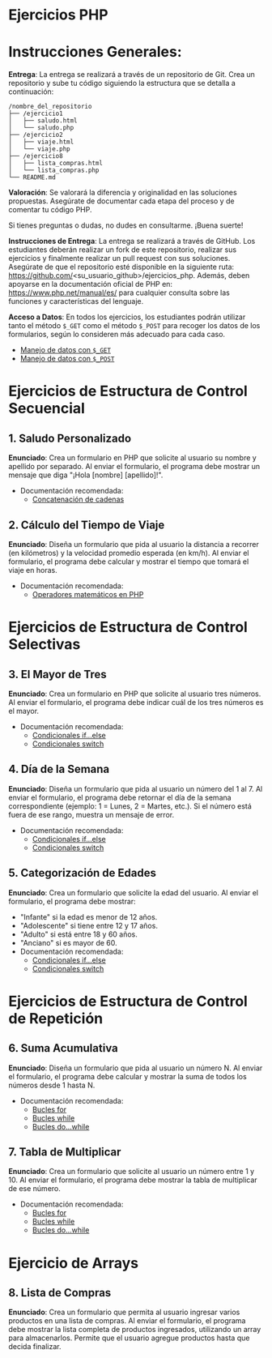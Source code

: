 
# Ejercicios PHP

# Instrucciones Generales:

**Entrega**: La entrega se realizará a través de un repositorio de Git. Crea un repositorio y sube tu código siguiendo la estructura que se detalla a continuación:

```
/nombre_del_repositorio
├── /ejercicio1
│   ├── saludo.html
│   └── saludo.php
├── /ejercicio2
│   ├── viaje.html
│   └── viaje.php
├── /ejercicio8
│   ├── lista_compras.html
│   └── lista_compras.php
└── README.md
```

**Valoración**: Se valorará la diferencia y originalidad en las soluciones propuestas. Asegúrate de documentar cada etapa del proceso y de comentar tu código PHP.

Si tienes preguntas o dudas, no dudes en consultarme. ¡Buena suerte!

**Instrucciones de Entrega**: La entrega se realizará a través de GitHub. Los estudiantes deberán realizar un fork de este repositorio, realizar sus ejercicios y finalmente realizar un pull request con sus soluciones. Asegúrate de que el repositorio esté disponible en la siguiente ruta: https://github.com/<su_usuario_github>/ejercicios_php. Además, deben apoyarse en la documentación oficial de PHP en: https://www.php.net/manual/es/ para cualquier consulta sobre las funciones y características del lenguaje.

**Acceso a Datos**: En todos los ejercicios, los estudiantes podrán utilizar tanto el método `$_GET` como el método `$_POST` para recoger los datos de los formularios, según lo consideren más adecuado para cada caso.  
   - [Manejo de datos con `$_GET`](https://www.php.net/manual/es/reserved.variables.get.php)  
   - [Manejo de datos con `$_POST`](https://www.php.net/manual/es/reserved.variables.post.php)

# Ejercicios de Estructura de Control Secuencial
## 1. Saludo Personalizado
**Enunciado**: Crea un formulario en PHP que solicite al usuario su nombre y apellido por separado. Al enviar el formulario, el programa debe mostrar un mensaje que diga "¡Hola [nombre] [apellido]!".  
   - Documentación recomendada:
     - [Concatenación de cadenas](https://www.php.net/manual/es/language.operators.string.php)

## 2. Cálculo del Tiempo de Viaje
**Enunciado**: Diseña un formulario que pida al usuario la distancia a recorrer (en kilómetros) y la velocidad promedio esperada (en km/h). Al enviar el formulario, el programa debe calcular y mostrar el tiempo que tomará el viaje en horas.  
   - Documentación recomendada:
     - [Operadores matemáticos en PHP](https://www.php.net/manual/es/language.operators.arithmetic.php)

# Ejercicios de Estructura de Control Selectivas

## 3. El Mayor de Tres
**Enunciado**: Crea un formulario en PHP que solicite al usuario tres números. Al enviar el formulario, el programa debe indicar cuál de los tres números es el mayor.  
   - Documentación recomendada:
     - [Condicionales if...else](https://www.php.net/manual/es/control-structures.if.php)
     - [Condicionales switch](https://www.php.net/manual/es/control-structures.switch.php)

## 4. Día de la Semana
**Enunciado**: Diseña un formulario que pida al usuario un número del 1 al 7. Al enviar el formulario, el programa debe retornar el día de la semana correspondiente (ejemplo: 1 = Lunes, 2 = Martes, etc.). Si el número está fuera de ese rango, muestra un mensaje de error.  
   - Documentación recomendada:
     - [Condicionales if...else](https://www.php.net/manual/es/control-structures.if.php)
     - [Condicionales switch](https://www.php.net/manual/es/control-structures.switch.php)

## 5. Categorización de Edades
**Enunciado**: Crea un formulario que solicite la edad del usuario. Al enviar el formulario, el programa debe mostrar:  
   - "Infante" si la edad es menor de 12 años.  
   - "Adolescente" si tiene entre 12 y 17 años.  
   - "Adulto" si está entre 18 y 60 años.  
   - "Anciano" si es mayor de 60.  
   - Documentación recomendada:
     - [Condicionales if...else](https://www.php.net/manual/es/control-structures.if.php)
     - [Condicionales switch](https://www.php.net/manual/es/control-structures.switch.php)

# Ejercicios de Estructura de Control de Repetición

## 6. Suma Acumulativa
**Enunciado**: Diseña un formulario que pida al usuario un número N. Al enviar el formulario, el programa debe calcular y mostrar la suma de todos los números desde 1 hasta N.  
   - Documentación recomendada:
     - [Bucles for](https://www.php.net/manual/es/control-structures.for.php)
     - [Bucles while](https://www.php.net/manual/es/control-structures.while.php)
     - [Bucles do...while](https://www.php.net/manual/es/control-structures.do.while.php)

## 7. Tabla de Multiplicar
**Enunciado**: Crea un formulario que solicite al usuario un número entre 1 y 10. Al enviar el formulario, el programa debe mostrar la tabla de multiplicar de ese número.  
   - Documentación recomendada:
     - [Bucles for](https://www.php.net/manual/es/control-structures.for.php)
     - [Bucles while](https://www.php.net/manual/es/control-structures.while.php)
     - [Bucles do...while](https://www.php.net/manual/es/control-structures.do.while.php)

# Ejercicio de Arrays

## 8. Lista de Compras
**Enunciado**: Crea un formulario que permita al usuario ingresar varios productos en una lista de compras. Al enviar el formulario, el programa debe mostrar la lista completa de productos ingresados, utilizando un array para almacenarlos. Permite que el usuario agregue productos hasta que decida finalizar.
